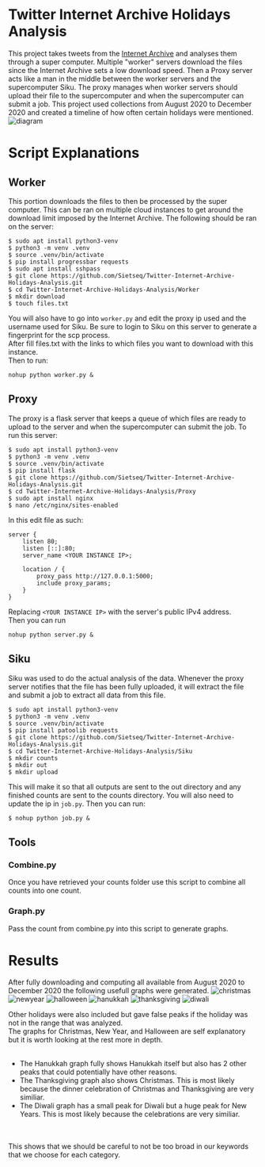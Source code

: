 # Twitter Internet Archive Holidays Analysis
This project takes tweets from the [Internet Archive](https://archive.org/details/twitterstream) and analyses them through a super computer. Multiple "worker" servers download the files since the Internet Archive sets a low download speed. Then a Proxy server acts like a man in the middle between the worker servers and the supercomputer Siku. The proxy manages when worker servers should upload their file to the supercomputer and when the supercomputer can submit a job. This project used collections from August 2020 to December 2020 and created a timeline of how often certain holidays were mentioned. \
![diagram](diagram.png "Diagram")

# Script Explanations
## Worker 
This portion downloads the files to then be processed by the super computer. This can be ran on multiple cloud instances to get around the download limit imposed by the Internet Archive. The following should be ran on the server:
```
$ sudo apt install python3-venv 
$ python3 -m venv .venv 
$ source .venv/bin/activate 
$ pip install progressbar requests
$ sudo apt install sshpass
$ git clone https://github.com/Sietseq/Twitter-Internet-Archive-Holidays-Analysis.git
$ cd Twitter-Internet-Archive-Holidays-Analysis/Worker
$ mkdir download
$ touch files.txt  
```
You will also have to go into ```worker.py``` and edit the proxy ip used and the username used for Siku. Be sure to login to Siku on this server to generate a fingerprint for the scp process.\
After fill files.txt with the links to which files you want to download with this instance.\
Then to run:
```
nohup python worker.py &
```

## Proxy
The proxy is a flask server that keeps a queue of which files are ready to upload to the server and when the supercomputer can submit the job. To run this server:
```
$ sudo apt install python3-venv 
$ python3 -m venv .venv 
$ source .venv/bin/activate
$ pip install flask
$ git clone https://github.com/Sietseq/Twitter-Internet-Archive-Holidays-Analysis.git
$ cd Twitter-Internet-Archive-Holidays-Analysis/Proxy
$ sudo apt install nginx
$ nano /etc/nginx/sites-enabled
```
In this edit file as such:
```
server {
    listen 80;
    listen [::]:80;
    server_name <YOUR INSTANCE IP>;
        
    location / {
        proxy_pass http://127.0.0.1:5000;
        include proxy_params;
    }
}
```
Replacing ```<YOUR INSTANCE IP>``` with the server's public IPv4 address.\
Then you can run
```
nohup python server.py &
```

## Siku
Siku was used to do the actual analysis of the data. Whenever the proxy server notifies that the file has been fully uploaded, it will extract the file and submit a job to extract all data from this file. 
```
$ sudo apt install python3-venv 
$ python3 -m venv .venv 
$ source .venv/bin/activate
$ pip install patoolib requests
$ git clone https://github.com/Sietseq/Twitter-Internet-Archive-Holidays-Analysis.git
$ cd Twitter-Internet-Archive-Holidays-Analysis/Siku
$ mkdir counts
$ mkdir out
$ mkdir upload
```
This will make it so that all outputs are sent to the out directory and any finished counts are sent to the counts directory. You will also need to update the ip in ```job.py```. Then you can run:
```
$ nohup python job.py &
```

## Tools
### Combine.py
Once you have retrieved your counts folder use this script to combine all counts into one count.
### Graph.py
Pass the count from combine.py into this script to generate graphs. 

# Results
After fully downloading and computing all available from August 2020 to December 2020 the following usefull graphs were generated. 
![christmas](img/christmas.png "christmas")
![newyear](img/new_year.png "newyear")
![halloween](img/halloween.png "halloween")
![hanukkah](img/hanukkah.png "hanukkah")
![thanksgiving](img/thanksgiving.png "thanksgiving")
![diwali](img/diwali.png "diwali")

Other holidays were also included but gave false peaks if the holiday was not in the range that was analyzed.
<br>
The graphs for Christmas, New Year, and Halloween are self explanatory but it is worth looking at the rest more in depth.
<br>
<br>
- The Hanukkah graph fully shows Hanukkah itself but also has 2 other peaks that could potentially have other reasons. 
- The Thanksgiving graph also shows Christmas. This is most likely because the dinner celebration of Christmas and Thanksgiving are very similiar.
- The Diwali graph has a small peak for Diwali but a huge peak for New Years. This is most likely because the celebrations are very similiar. 
<br>
<br>
This shows that we should be careful to not be too broad in our keywords that we choose for each category. 

